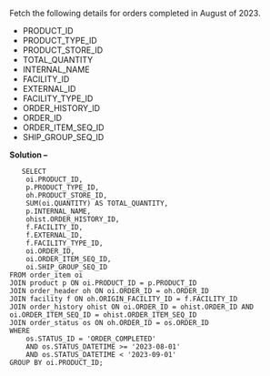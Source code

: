 Fetch the following details for orders completed in August of 2023.
- PRODUCT_ID
- PRODUCT_TYPE_ID
- PRODUCT_STORE_ID 
- TOTAL_QUANTITY
- INTERNAL_NAME 
- FACILITY_ID
- EXTERNAL_ID 
- FACILITY_TYPE_ID 
- ORDER_HISTORY_ID 
- ORDER_ID
- ORDER_ITEM_SEQ_ID
- SHIP_GROUP_SEQ_ID

**Solution –**

```
   SELECT
    oi.PRODUCT_ID,
    p.PRODUCT_TYPE_ID,
    oh.PRODUCT_STORE_ID,
    SUM(oi.QUANTITY) AS TOTAL_QUANTITY,
    p.INTERNAL_NAME,
    ohist.ORDER_HISTORY_ID,
    f.FACILITY_ID,
    f.EXTERNAL_ID,
    f.FACILITY_TYPE_ID,
    oi.ORDER_ID,
    oi.ORDER_ITEM_SEQ_ID,
    oi.SHIP_GROUP_SEQ_ID
FROM order_item oi
JOIN product p ON oi.PRODUCT_ID = p.PRODUCT_ID
JOIN order_header oh ON oi.ORDER_ID = oh.ORDER_ID
JOIN facility f ON oh.ORIGIN_FACILITY_ID = f.FACILITY_ID
JOIN order_history ohist ON oi.ORDER_ID = ohist.ORDER_ID AND oi.ORDER_ITEM_SEQ_ID = ohist.ORDER_ITEM_SEQ_ID
JOIN order_status os ON oh.ORDER_ID = os.ORDER_ID
WHERE 
    os.STATUS_ID = 'ORDER_COMPLETED'
    AND os.STATUS_DATETIME >= '2023-08-01'
    AND os.STATUS_DATETIME < '2023-09-01'
GROUP BY oi.PRODUCT_ID;
```

